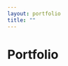 ```yaml
---
layout: portfolio
title: ""
---
```


# Portfolio 
<!-- 
---
## Georg Juranek
---
### Digitale Arbeiten
---

Lorem ipsum dolor sit amet, consetetur sadipscing elitr, sed diam nonumy eirmod tempor invidunt ut labore et dolore magna aliquyam erat, sed diam voluptua. At vero eos et accusam et justo duo dolores et ea rebum. Stet clita kasd gubergren, no sea takimata sanctus est Lorem ipsum dolor sit amet.Hier findest du meine Projekte. 
-->